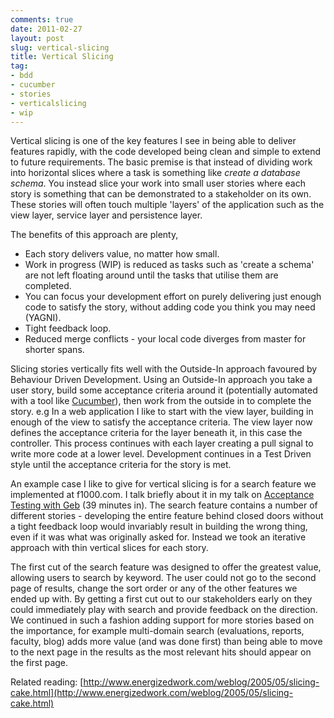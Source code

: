 ```yaml
---
comments: true
date: 2011-02-27
layout: post
slug: vertical-slicing
title: Vertical Slicing
tag:
- bdd
- cucumber
- stories
- verticalslicing
- wip
---
```


Vertical slicing is one of the key features I see in being able to deliver features rapidly, with the code developed being clean and simple to extend to future requirements. The basic premise is that instead of dividing work into horizontal slices where a task is something like _create a database schema_.  You instead slice your work into small user stories where each story is something that can be demonstrated to a stakeholder on its own.  These stories will often touch multiple 'layers' of the application such as the view layer, service layer and persistence layer.

The benefits of this approach are plenty,

* Each story delivers value, no matter how small.
* Work in progress (WIP) is reduced as tasks such as 'create a schema' are not left floating around until the tasks that utilise them are completed.
* You can focus your development effort on purely delivering just enough code to satisfy the story, without adding code you think you may need (YAGNI).
* Tight feedback loop.
* Reduced merge conflicts - your local code diverges from master for shorter spans.

Slicing stories vertically fits well with the Outside-In approach favoured by Behaviour Driven Development. Using an Outside-In approach you take a user story, build some acceptance criteria around it (potentially automated with a tool like [Cucumber](http://cukes.info/)), then work from the outside in to complete the story. e.g In a web application I like to  start with the view layer, building in enough of the view to satisfy the acceptance criteria.  The view layer now defines the acceptance criteria for the layer beneath it, in this case the controller.  This process continues with each layer creating a pull signal to write more code at a lower level. Development continues in a Test Driven style until the acceptance criteria for the story is met.

An example case I like to give for vertical slicing is for a search feature we implemented at f1000.com.  I talk briefly about it in my talk on [Acceptance Testing with Geb](http://www.rapaul.com/2011/01/26/agile-acceptance-testing-with-geb/) (39 minutes in). The search feature contains a number of different stories - developing the entire feature behind closed doors without a tight feedback loop would invariably result in building the wrong thing, even if it was what was originally asked for.  Instead we took an iterative approach with thin vertical slices for each story.

The first cut of the search feature was designed to offer the greatest value, allowing users to search by keyword. The user could not go to the second page of results, change the sort order or any of the other features we ended up with. By getting a first cut out to our stakeholders early on they could immediately play with search and provide feedback on the direction.  We continued in such a fashion adding support for more stories based on the importance, for example multi-domain search (evaluations, reports, faculty, blog) adds more value (and was done first) than being able to move to the next page in the results as the most relevant hits should appear on the first page.

Related reading:
[http://www.energizedwork.com/weblog/2005/05/slicing-cake.html](http://www.energizedwork.com/weblog/2005/05/slicing-cake.html)
